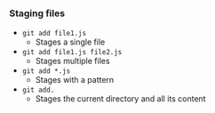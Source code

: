 ### Staging files
- ```git add file1.js``` 
	- Stages a single file 
- ```git add file1.js file2.js``` 
	- Stages multiple files 
- ```git add *.js```
	- Stages with a pattern 
- ```git add.``` 
	- Stages the current directory and all its content